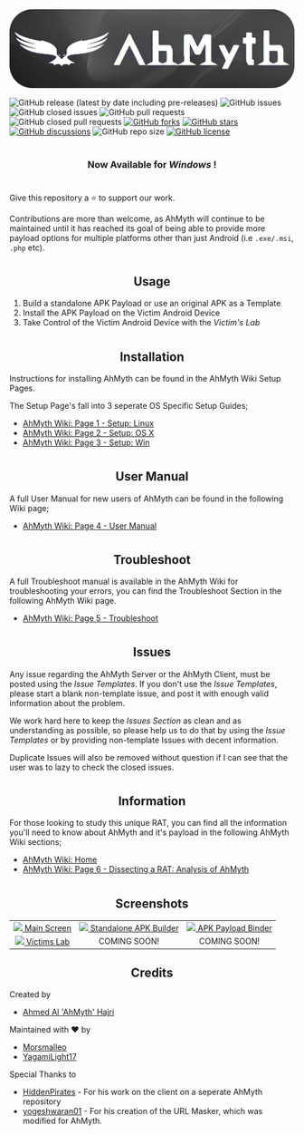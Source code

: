 <picture>
  <source media="(prefers-color-scheme: dark)" srcset=".github/IMG/AhMyth-Banner.png">
  <img alt="shows the AhMyth-Banner.png on dark colour mode and the AhMyth-Banner-dark.png on light colour mode" src=".github/IMG/AhMyth-Banner-dark.png">
</picture>

![GitHub release (latest by date including pre-releases)](https://img.shields.io/github/v/release/Morsmalleo/AhMyth?color=crimson&include_prereleases) ![GitHub issues](https://img.shields.io/github/issues-raw/Morsmalleo/AhMyth?color=red) ![GitHub closed issues](https://img.shields.io/github/issues-closed-raw/Morsmalleo/AhMyth?color=light%20green) ![GitHub pull requests](https://img.shields.io/github/issues-pr-raw/Morsmalleo/AhMyth?color=red) ![GitHub closed pull requests](https://img.shields.io/github/issues-pr-closed-raw/Morsmalleo/AhMyth?color=light-green) [![GitHub forks](https://img.shields.io/github/forks/Morsmalleo/AhMyth)](https://github.com/Morsmalleo/AhMyth/network) [![GitHub stars](https://img.shields.io/github/stars/Morsmalleo/AhMyth)](https://github.com/Morsmalleo/AhMyth/stargazers) [![GitHub discussions](https://img.shields.io/github/discussions/Morsmalleo/AhMyth)](https://GitHub.com/Morsmalleo/AhMyth/discussions) ![GitHub repo size](https://img.shields.io/github/repo-size/Morsmalleo/AhMyth) [![GitHub license](https://img.shields.io/github/license/Morsmalleo/AhMyth)](https://github.com/Morsmalleo/AhMyth/blob/master/LICENSE.md)

#
### <div align="center">Now Available for *Windows* !</div> 
#
Give this repository a ⭐ to support our work.

Contributions are more than welcome, as AhMyth will continue to be maintained 
until it has reached its goal of being able to provide more payload options
for multiple platforms other than just Android (i.e `.exe/.msi`, `.php` etc).
#

## <div align="center">Usage</div>

01. Build a standalone APK Payload or use an original APK as a Template
02. Install the APK Payload on the Victim Android Device
03. Take Control of the Victim Android Device with the *Victim's Lab*
#

## <div align="center">Installation</div>

Instructions for installing AhMyth can be found in the AhMyth Wiki Setup Pages.


The Setup Page's fall into 3 seperate OS Specific Setup Guides;

- [AhMyth Wiki: Page 1 - Setup: Linux](https://github.com/Morsmalleo/AhMyth/wiki/Page-1.-Setup:-Linux)
- [AhMyth Wiki: Page 2 - Setup: OS X](https://github.com/Morsmalleo/AhMyth/wiki/Page-2.-Setup:-OS-X)
- [AhMyth Wiki: Page 3 - Setup: Win](https://github.com/Morsmalleo/AhMyth/wiki/Page-3.-Setup:-Windows)
#

## <div align="center">User Manual</div>

A full User Manual for new users of AhMyth can be found in the following Wiki page; 
- [AhMyth Wiki: Page 4 - User Manual](https://github.com/Morsmalleo/AhMyth/wiki/Page-4.-User-Manual)
#

## <div align="center">Troubleshoot</div>

A full Troubleshoot manual is available in the AhMyth Wiki for troubleshooting your errors, 
you can find the Troubleshoot Section in the following AhMyth Wiki page.
- [AhMyth Wiki: Page 5 - Troubleshoot](https://github.com/Morsmalleo/AhMyth/wiki/Page-5.-Troubleshoot)
#

## <div align="center">Issues</div>

Any issue regarding the AhMyth Server or the AhMyth Client, must be posted using the *Issue Templates*.
If you don't use the *Issue Templates*, please start a blank non-template issue, and post it with enough valid information about the problem.

We work hard here to keep the *Issues Section* as clean and as understanding as possible,
so please help us to do that by using the *Issue Templates* or by providing non-template Issues with decent information.

Duplicate Issues will also be removed without question if I can see that the user was to lazy to check the closed issues.
#

## <div align="center">Information</div>

For those looking to study this unique RAT, you can find all the information you'll need to know about AhMyth and it's payload in the following AhMyth Wiki sections;
- [AhMyth Wiki: Home](https://github.com/Morsmalleo/AhMyth/wiki)
- [AhMyth Wiki: Page 6 - Dissecting a RAT: Analysis of AhMyth](https://github.com/Morsmalleo/AhMyth/wiki/Page-6.-Dissecting-a-RAT:-Analysis-of-AhMyth)
#
## <div align="center">Screenshots</div>

| | | |
|:-------------------------:|:-------------------------:|:-------------------------:|
|<a href="https://github.com/Morsmalleo/AhMyth/blob/master/.github/IMG/MainScreen.PNG"> <img width="875" src="https://github.com/Morsmalleo/AhMyth/blob/master/.github/IMG/MainScreen.PNG"> Main Screen</a> | <a href="https://github.com/Morsmalleo/AhMyth/blob/master/.github/IMG/ApkBuilder(Standalone).PNG"> <img width="875" src="https://github.com/Morsmalleo/AhMyth/blob/master/.github/IMG/ApkBuilder(Standalone).PNG"> Standalone APK Builder </a> | <a href="https://github.com/Morsmalleo/AhMyth/blob/master/.github/IMG/ApkBuilder(Bound).PNG"> <img width="875" src="https://github.com/Morsmalleo/AhMyth/blob/master/.github/IMG/ApkBuilder(Bound).PNG"> APK Payload Binder  </a> | 
<a href="https://github.com/Morsmalleo/AhMyth/blob/master/.github/IMG/VictimsLab.PNG"> <img width="875" src="https://github.com/Morsmalleo/AhMyth/blob/master/.github/IMG/VictimsLab.PNG"> Victims Lab </a> | <a> COMING SOON! </a> | <a> COMING SOON! </a> |



## <div align="center">Credits</div>


Created by
- [Ahmed Al 'AhMyth' Hajri](https://github.com/AhMyth)

Maintained with ❤️ by
- [Morsmalleo](https://github.com/Morsmalleo)
- [YagamiLight17](https://github.com/YagamiLight17)

Special Thanks to
- [HiddenPirates](https://GitHub.com/HiddenPirates) - For his work on the client on a seperate AhMyth repository
- [yogeshwaran01](https://github.com/yogeshwaran01) - For his creation of the URL Masker, which was modified for AhMyth.

